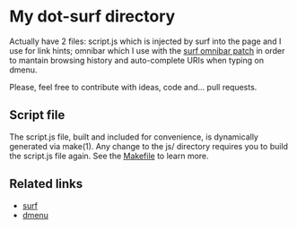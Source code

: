 My dot-surf directory
=====================
Actually have 2 files: script.js which is injected by surf into the page and I
use for link hints; omnibar which I use with the
[surf omnibar patch](http://surf.suckless.org/patches/omnibar)
in order to mantain browsing history and auto-complete URIs when typing on
dmenu.

Please, feel free to contribute with ideas, code and... pull requests.

Script file
-----------
The script.js file, built and included for convenience, is dynamically
generated via make(1). Any change to the js/ directory requires you to build
the script.js file again. See the [Makefile](Makefile) to learn more.

Related links
-------------
* [surf](http://surf.suckless.org/)
* [dmenu](http://tools.suckless.org/dmenu/)
